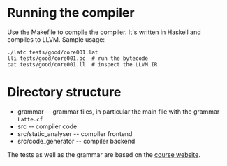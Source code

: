 # Running the compiler

Use the Makefile to compile the compiler.
It's written in Haskell and compiles to
LLVM.
Sample usage:

    ./latc tests/good/core001.lat
    lli tests/good/core001.bc  # run the bytecode
    cat tests/good/core001.ll  # inspect the LLVM IR



# Directory structure

- grammar -- grammar files, in particular the main file with the grammar `Latte.cf`
- src -- compiler code
- src/static_analyser -- compiler frontend
- src/code_generator -- compiler backend

The tests as well as the grammar are based on the [course website](https://www.mimuw.edu.pl/~ben/Zajecia/Mrj2020/latte.html).
